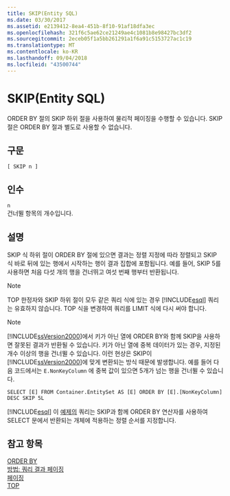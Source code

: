 ```yaml
---
title: SKIP(Entity SQL)
ms.date: 03/30/2017
ms.assetid: e2139412-8ea4-451b-8f10-91af18dfa3ec
ms.openlocfilehash: 321f6c5ae62ce21249ae4c1081b8e98427bc3df2
ms.sourcegitcommit: 2eceb05f1a5bb261291a1f6a91c5153727ac1c19
ms.translationtype: MT
ms.contentlocale: ko-KR
ms.lasthandoff: 09/04/2018
ms.locfileid: "43500744"
---
```

# <a name="skip-entity-sql"></a>SKIP(Entity SQL)
ORDER BY 절의 SKIP 하위 절을 사용하여 물리적 페이징을 수행할 수 있습니다. SKIP 절은 ORDER BY 절과 별도로 사용할 수 없습니다.  
  
## <a name="syntax"></a>구문  
  
```  
[ SKIP n ]  
```  
  
## <a name="arguments"></a>인수  
 `n`  
 건너뛸 항목의 개수입니다.  
  
## <a name="remarks"></a>설명  
 SKIP 식 하위 절이 ORDER BY 절에 있으면 결과는 정렬 지정에 따라 정렬되고 SKIP 식 바로 뒤에 있는 행에서 시작하는 행이 결과 집합에 포함됩니다. 예를 들어, SKIP 5를 사용하면 처음 다섯 개의 행을 건너뛰고 여섯 번째 행부터 반환됩니다.  
  
> [!NOTE]
>  TOP 한정자와 SKIP 하위 절이 모두 같은 쿼리 식에 있는 경우 [!INCLUDE[esql](../../../../../../includes/esql-md.md)] 쿼리는 유효하지 않습니다. TOP 식을 변경하여 쿼리를 LIMIT 식에 다시 써야 합니다.  
  
> [!NOTE]
>  [!INCLUDE[ssVersion2000](../../../../../../includes/ssversion2000-md.md)]에서 키가 아닌 열에 ORDER BY와 함께 SKIP을 사용하면 잘못된 결과가 반환될 수 있습니다. 키가 아닌 열에 중복 데이터가 있는 경우, 지정된 개수 이상의 행을 건너뛸 수 있습니다. 이런 현상은 SKIP이 [!INCLUDE[ssVersion2000](../../../../../../includes/ssversion2000-md.md)]에 맞게 변환되는 방식 때문에 발생합니다. 예를 들어 다음 코드에서는 `E.NonKeyColumn` 에 중복 값이 있으면 5개가 넘는 행을 건너뛸 수 있습니다.  
>   
>  `SELECT [E] FROM Container.EntitySet AS [E] ORDER BY [E].[NonKeyColumn] DESC SKIP 5L`  
  
 [!INCLUDE[esql](../../../../../../includes/esql-md.md)] 이 [예제의](https://msdn.microsoft.com/library/bb738702\(v=vs.100\).aspx#_ESQL) 쿼리는 SKIP과 함께 ORDER BY 연산자를 사용하여 SELECT 문에서 반환되는 개체에 적용하는 정렬 순서를 지정합니다.  
  
## <a name="see-also"></a>참고 항목  
 [ORDER BY](../../../../../../docs/framework/data/adonet/ef/language-reference/order-by-entity-sql.md)  
 [방법: 쿼리 결과 페이징](https://msdn.microsoft.com/library/ffc0f920-e7de-42e0-9b12-ef356421d030)  
 [페이징](../../../../../../docs/framework/data/adonet/ef/language-reference/paging-entity-sql.md)  
 [TOP](../../../../../../docs/framework/data/adonet/ef/language-reference/top-entity-sql.md)
